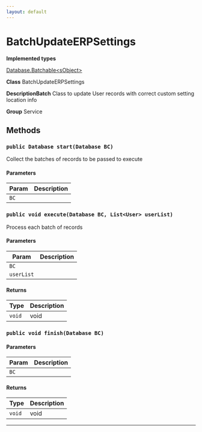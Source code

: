```yaml
---
layout: default
---
```

# BatchUpdateERPSettings



**Implemented types**

[Database.Batchable&lt;sObject&gt;](Database.Batchable&lt;sObject&gt;)


**Class** BatchUpdateERPSettings


**DescriptionBatch** Class to update User records with correct custom setting location info


**Group** Service

## Methods
### `public Database start(Database BC)`

Collect the batches of records to be passed to execute

#### Parameters

|Param|Description|
|---|---|
|`BC`||

### `public void execute(Database BC, List<User> userList)`

Process each batch of records

#### Parameters

|Param|Description|
|---|---|
|`BC`||
|`userList`||

#### Returns

|Type|Description|
|---|---|
|`void`|void|

### `public void finish(Database BC)`
#### Parameters

|Param|Description|
|---|---|
|`BC`||

#### Returns

|Type|Description|
|---|---|
|`void`|void|

---
